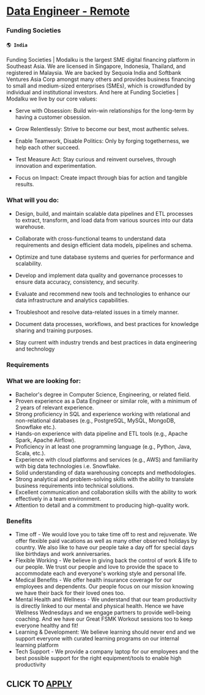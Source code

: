 # [Data Engineer - Remote](https://www.remotewlb.com/apply/data-engineer-remote-78044)  
### Funding Societies  
#### `🌎 India`  

Funding Societies | Modalku is the largest SME digital financing platform in Southeast Asia. We are licensed in Singapore, Indonesia, Thailand, and registered in Malaysia. We are backed by Sequoia India and Softbank Ventures Asia Corp amongst many others and provides business financing to small and medium-sized enterprises (SMEs), which is crowdfunded by individual and institutional investors. And here at Funding Societies | Modalku we live by our core values:

  * Serve with Obsession: Build win-win relationships for the long-term by having a customer obsession.
  * Grow Relentlessly: Strive to become our best, most authentic selves.
  * Enable Teamwork, Disable Politics: Only by forging togetherness, we help each other succeed.
  * Test Measure Act: Stay curious and reinvent ourselves, through innovation and experimentation.

  * Focus on Impact: Create impact through bias for action and tangible results.  

###  **What will you do:**

  * Design, build, and maintain scalable data pipelines and ETL processes to extract, transform, and load data from various sources into our data warehouse.

  * Collaborate with cross-functional teams to understand data requirements and design efficient data models, pipelines and schema.
  * Optimize and tune database systems and queries for performance and scalability.
  * Develop and implement data quality and governance processes to ensure data accuracy, consistency, and security.
  * Evaluate and recommend new tools and technologies to enhance our data infrastructure and analytics capabilities.
  * Troubleshoot and resolve data-related issues in a timely manner.
  * Document data processes, workflows, and best practices for knowledge sharing and training purposes.
  * Stay current with industry trends and best practices in data engineering and technology

### Requirements

### What we are looking for:

  * Bachelor's degree in Computer Science, Engineering, or related field. 
  * Proven experience as a Data Engineer or similar role, with a minimum of 2 years of relevant experience.
  * Strong proficiency in SQL and experience working with relational and non-relational databases (e.g., PostgreSQL, MySQL, MongoDB, Snowflake etc.).
  * Hands-on experience with data pipeline and ETL tools (e.g., Apache Spark, Apache Airflow).
  * Proficiency in at least one programming language (e.g., Python, Java, Scala, etc.).
  * Experience with cloud platforms and services (e.g., AWS) and familiarity with big data technologies i.e. Snowflake.
  * Solid understanding of data warehousing concepts and methodologies.
  * Strong analytical and problem-solving skills with the ability to translate business requirements into technical solutions.
  * Excellent communication and collaboration skills with the ability to work effectively in a team environment.
  * Attention to detail and a commitment to producing high-quality work.

### Benefits

  * Time off - We would love you to take time off to rest and rejuvenate. We offer flexible paid vacations as well as many other observed holidays by country. We also like to have our people take a day off for special days like birthdays and work anniversaries. 
  * Flexible Working - We believe in giving back the control of work & life to our people. We trust our people and love to provide the space to accommodate each and everyone's working style and personal life. 
  * Medical Benefits - We offer health insurance coverage for our employees and dependents. Our people focus on our mission knowing we have their back for their loved ones too. 
  * Mental Health and Wellness - We understand that our team productivity is directly linked to our mental and physical health. Hence we have Wellness Wednesdays and we engage partners to provide well-being coaching. And we have our Great FSMK Workout sessions too to keep everyone healthy and fit!
  * Learning & Development: We believe learning should never end and we support everyone with curated learning programs on our internal learning platform 
  * Tech Support - We provide a company laptop for our employees and the best possible support for the right equipment/tools to enable high productivity 

  
## CLICK TO [APPLY](https://www.remotewlb.com/apply/data-engineer-remote-78044)

